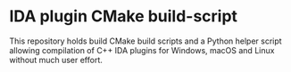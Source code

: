 IDA plugin CMake build-script
=============================

This repository holds build CMake build scripts and a Python helper script
allowing compilation of C++ IDA plugins for Windows, macOS and Linux without
much user effort.
